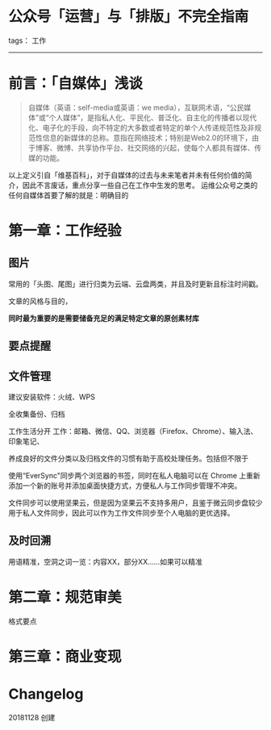 # 公众号「运营」与「排版」不完全指南

tags： 工作

---

# 前言：「自媒体」浅谈

> 自媒体（英语：self-media或英语：we media），互联网术语，“公民媒体”或“个人媒体”，是指私人化、平民化、普泛化、自主化的传播者以现代化、电子化的手段，向不特定的大多数或者特定的单个人传递规范性及非规范性信息的新媒体的总称。意指在网络技术；特别是Web2.0的环境下，由于博客、微博、共享协作平台、社交网络的兴起，使每个人都具有媒体、传媒的功能。

以上定义引自「维基百科」，对于自媒体的过去与未来笔者并未有任何价值的简介，因此不言废话，重点分享一些自己在工作中生发的思考。
运维公众号之类的任何自媒体首要了解的就是：明确目的



# 第一章：工作经验


## 图片

常用的「头图、尾图」进行归类为云端、云盘两类，并且及时更新且标注时间戳。

文章的风格与目的，

**同时最为重要的是需要储备充足的满足特定文章的原创素材库**


## 要点提醒

## 文件管理


建议安装软件：火绒、WPS


全收集备份、归档

工作生活分开
工作：邮箱、微信、QQ、浏览器（Firefox、Chrome）、输入法、印象笔记、

养成良好的文件分类以及归档文件的习惯有助于高校处理任务。包括但不限于

使用“EverSync"同步两个浏览器的书签，同时在私人电脑可以在 Chrome 上重新添加一个新的账号并添加桌面快捷方式，方便私人与工作同步管理不冲突。

文件同步可以使用坚果云，但是因为坚果云不支持多用户，且鉴于微云同步盘较少用于私人文件同步，因此可以作为工作文件同步至个人电脑的更优选择。


## 及时回溯


用语精准，空洞之词一览：内容XX，部分XX......如果可以精准



# 第二章：规范审美

格式要点


# 第三章：商业变现


# Changelog
20181128 创建
